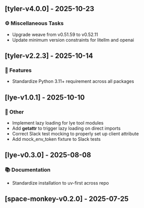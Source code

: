 ## [tyler-v4.0.0] - 2025-10-23

### ⚙️ Miscellaneous Tasks

- Upgrade weave from v0.51.59 to v0.52.11
- Update minimum version constraints for litellm and openai
## [tyler-v2.2.3] - 2025-10-14

### 🚀 Features

- Standardize Python 3.11+ requirement across all packages
## [lye-v1.0.1] - 2025-10-10

### 💼 Other

- Implement lazy loading for lye tool modules
- Add __getattr__ to trigger lazy loading on direct imports
- Correct Slack test mocking to properly set up client attribute
- Add mock_env_token fixture to Slack tests
## [lye-v0.3.0] - 2025-08-08

### 📚 Documentation

- Standardize installation to uv-first across repo
## [space-monkey-v0.2.0] - 2025-07-25
